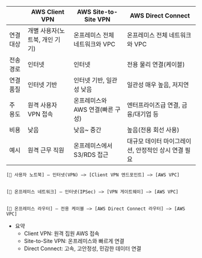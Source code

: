 

|       | AWS Client VPN     | AWS Site-to-Site VPN | AWS Direct Connect            |
| ----- | ------------------ | -------------------- | ----------------------------- |
| 연결 대상 | 개별 사용자(노트북, 개인 기기) | 온프레미스 전체 네트워크와 VPC   | 온프레미스 전체 네트워크와 VPC            |
| 전송 경로 | 인터넷                | 인터넷                  | 전용 물리 연결(케이블)                 |
| 연결 품질 | 인터넷 기반             | 인터넷 기반, 일관성 낮음       | 일관성 매우 높음, 저지연                |
| 주 용도  | 원격 사용자 VPN 접속      | 온프레미스와 AWS 연결(빠른 구성) | 엔터프라이즈급 연결, 금융/대기업 등          |
| 비용    | 낮음                 | 낮음~ 중간               | 높음(전용 회선 사용)                  |
| 예시    | 원격 근무 직원           | 온프레미스에서 S3/RDS 접근    | 대규모 데이터 마이그레이션, 안정적인 상시 연결 필요 |
```
[👤 사용자 노트북] — 인터넷(VPN) —> [Client VPN 엔드포인트] —> [AWS VPC]


[🏢 온프레미스 네트워크] — 인터넷(IPSec) —> [VPN 게이트웨이] —> [AWS VPC]


[🏢 온프레미스 라우터] — 전용 케이블 —> [AWS Direct Connect 라우터] —> [AWS VPC]
```

- 요약
	- Client VPN: 원격 집원 AWS 접속
	- Site-to-Site VPN: 온프레미스와 빠르게 연결
	- Direct Connect: 고속, 고안정성, 민감한 데이터 연결